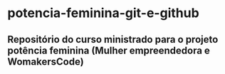 # potencia-feminina-git-e-github

## Repositório do curso ministrado para o projeto potência feminina (Mulher empreendedora e WomakersCode)
